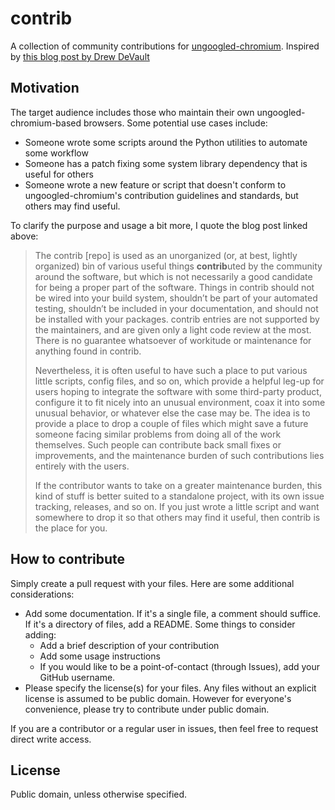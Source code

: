 # contrib

A collection of community contributions for [ungoogled-chromium](https://github.com/Eloston/ungoogled-chromium). Inspired by [this blog post by Drew DeVault](https://drewdevault.com/2020/06/06/Add-a-contrib-directory.html)

## Motivation

The target audience includes those who maintain their own ungoogled-chromium-based browsers. Some potential use cases include:

* Someone wrote some scripts around the Python utilities to automate some workflow
* Someone has a patch fixing some system library dependency that is useful for others
* Someone wrote a new feature or script that doesn't conform to ungoogled-chromium's contribution guidelines and standards, but others may find useful.

To clarify the purpose and usage a bit more, I quote the blog post linked above:

> The contrib [repo] is used as an unorganized (or, at best, lightly organized) bin of various useful things **contrib**uted by the community around the software, but which is not necessarily a good candidate for being a proper part of the software. Things in contrib should not be wired into your build system, shouldn’t be part of your automated testing, shouldn’t be included in your documentation, and should not be installed with your packages. contrib entries are not supported by the maintainers, and are given only a light code review at the most. There is no guarantee whatsoever of workitude or maintenance for anything found in contrib.
>
> Nevertheless, it is often useful to have such a place to put various little scripts, config files, and so on, which provide a helpful leg-up for users hoping to integrate the software with some third-party product, configure it to fit nicely into an unusual environment, coax it into some unusual behavior, or whatever else the case may be. The idea is to provide a place to drop a couple of files which might save a future someone facing similar problems from doing all of the work themselves. Such people can contribute back small fixes or improvements, and the maintenance burden of such contributions lies entirely with the users.
>
> If the contributor wants to take on a greater maintenance burden, this kind of stuff is better suited to a standalone project, with its own issue tracking, releases, and so on. If you just wrote a little script and want somewhere to drop it so that others may find it useful, then contrib is the place for you.

## How to contribute

Simply create a pull request with your files. Here are some additional considerations:

* Add some documentation. If it's a single file, a comment should suffice. If it's a directory of files, add a README. Some things to consider adding:
	* Add a brief description of your contribution
	* Add some usage instructions
	* If you would like to be a point-of-contact (through Issues), add your GitHub username.
* Please specify the license(s) for your files. Any files without an explicit license is assumed to be public domain. However for everyone's convenience, please try to contribute under public domain.

If you are a contributor or a regular user in issues, then feel free to request direct write access.

## License

Public domain, unless otherwise specified.
